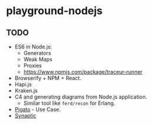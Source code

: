 # playground-nodejs

## TODO

- ES6 in Node.js:
  - Generators
  - Weak Maps
  - Proxies
  - https://www.npmjs.com/package/traceur-runner
- Browserify + NPM + React.
- Hapi.js
- Kraken.js
- C4 and generating diagrams from Node.js application.
  - Similar tool like `ferd/recon` for Erlang.
- [Pigato](https://github.com/prdn/pigato) - Use Case.
- [Synaptic](https://github.com/cazala/synaptic)
